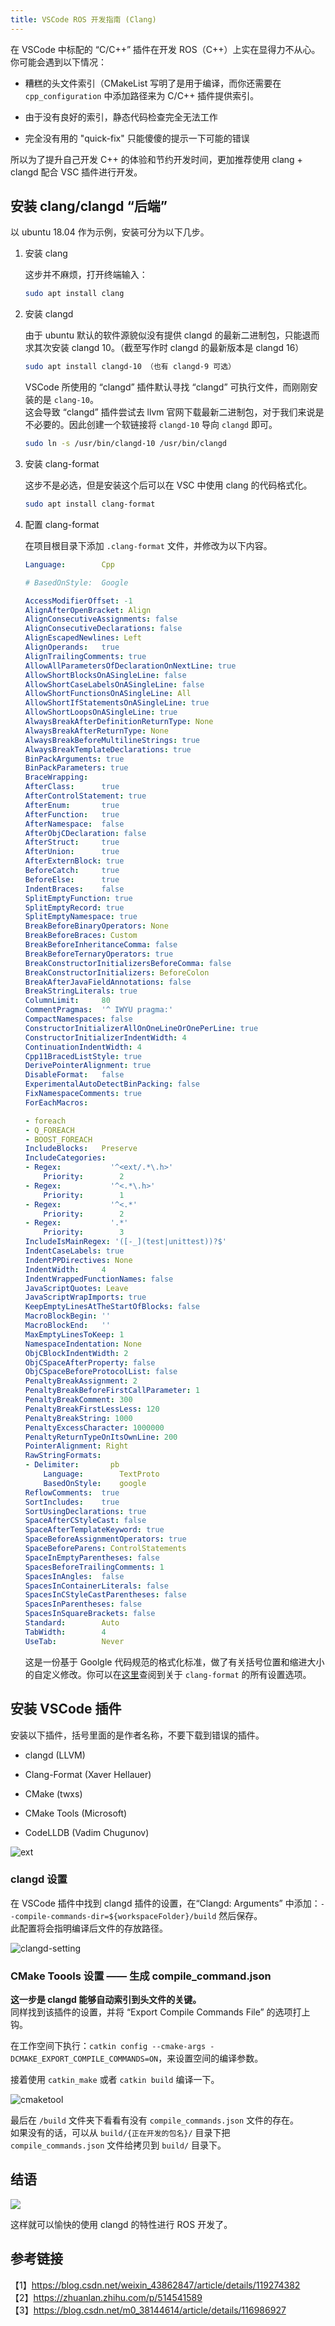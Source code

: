 ```yaml
---
title: VSCode ROS 开发指南 (Clang)
---
```


在 VSCode 中标配的 “C/C++” 插件在开发 ROS（C++）上实在显得力不从心。你可能会遇到以下情况：

- 糟糕的头文件索引（CMakeList 写明了是用于编译，而你还需要在 `cpp_configuration` 中添加路径来为 C/C++ 插件提供索引。

- 由于没有良好的索引，静态代码检查完全无法工作

- 完全没有用的 "quick-fix" 只能傻傻的提示一下可能的错误

所以为了提升自己开发 C++ 的体验和节约开发时间，更加推荐使用 clang + clangd 配合 VSC 插件进行开发。

## 安装 clang/clangd “后端”

以 ubuntu 18.04 作为示例，安装可分为以下几步。

1. 安装 clang

    这步并不麻烦，打开终端输入：

    ```bash
    sudo apt install clang
    ```

2. 安装 clangd

    由于 ubuntu 默认的软件源貌似没有提供 clangd 的最新二进制包，只能退而求其次安装 clangd 10。（截至写作时 clangd 的最新版本是 clangd 16）

    ```bash
    sudo apt install clangd-10 （也有 clangd-9 可选）
    ```

    VSCode 所使用的 “clangd” 插件默认寻找 “clangd” 可执行文件，而刚刚安装的是 `clang-10`。  
    这会导致 “clangd” 插件尝试去 llvm 官网下载最新二进制包，对于我们来说是不必要的。因此创建一个软链接将 `clangd-10` 导向 `clangd` 即可。

    ```bash
    sudo ln -s /usr/bin/clangd-10 /usr/bin/clangd
    ```

3. 安装 clang-format

    这步不是必选，但是安装这个后可以在 VSC 中使用 clang 的代码格式化。

    ```bash
    sudo apt install clang-format
    ```

4. 配置 clang-format

    在项目根目录下添加 `.clang-format` 文件，并修改为以下内容。

    ```yaml
    Language:        Cpp

    # BasedOnStyle:  Google

    AccessModifierOffset: -1
    AlignAfterOpenBracket: Align
    AlignConsecutiveAssignments: false
    AlignConsecutiveDeclarations: false
    AlignEscapedNewlines: Left
    AlignOperands:   true
    AlignTrailingComments: true
    AllowAllParametersOfDeclarationOnNextLine: true
    AllowShortBlocksOnASingleLine: false
    AllowShortCaseLabelsOnASingleLine: false
    AllowShortFunctionsOnASingleLine: All
    AllowShortIfStatementsOnASingleLine: true
    AllowShortLoopsOnASingleLine: true
    AlwaysBreakAfterDefinitionReturnType: None
    AlwaysBreakAfterReturnType: None
    AlwaysBreakBeforeMultilineStrings: true
    AlwaysBreakTemplateDeclarations: true
    BinPackArguments: true
    BinPackParameters: true
    BraceWrapping:
    AfterClass:      true
    AfterControlStatement: true
    AfterEnum:       true
    AfterFunction:   true
    AfterNamespace:  false
    AfterObjCDeclaration: false
    AfterStruct:     true
    AfterUnion:      true
    AfterExternBlock: true
    BeforeCatch:     true
    BeforeElse:      true
    IndentBraces:    false
    SplitEmptyFunction: true
    SplitEmptyRecord: true
    SplitEmptyNamespace: true
    BreakBeforeBinaryOperators: None
    BreakBeforeBraces: Custom
    BreakBeforeInheritanceComma: false
    BreakBeforeTernaryOperators: true
    BreakConstructorInitializersBeforeComma: false
    BreakConstructorInitializers: BeforeColon
    BreakAfterJavaFieldAnnotations: false
    BreakStringLiterals: true
    ColumnLimit:     80
    CommentPragmas:  '^ IWYU pragma:'
    CompactNamespaces: false
    ConstructorInitializerAllOnOneLineOrOnePerLine: true
    ConstructorInitializerIndentWidth: 4
    ContinuationIndentWidth: 4
    Cpp11BracedListStyle: true
    DerivePointerAlignment: true
    DisableFormat:   false
    ExperimentalAutoDetectBinPacking: false
    FixNamespaceComments: true
    ForEachMacros:

    - foreach
    - Q_FOREACH
    - BOOST_FOREACH
    IncludeBlocks:   Preserve
    IncludeCategories:
    - Regex:           '^<ext/.*\.h>'
        Priority:        2
    - Regex:           '^<.*\.h>'
        Priority:        1
    - Regex:           '^<.*'
        Priority:        2
    - Regex:           '.*'
        Priority:        3
    IncludeIsMainRegex: '([-_](test|unittest))?$'
    IndentCaseLabels: true
    IndentPPDirectives: None
    IndentWidth:     4
    IndentWrappedFunctionNames: false
    JavaScriptQuotes: Leave
    JavaScriptWrapImports: true
    KeepEmptyLinesAtTheStartOfBlocks: false
    MacroBlockBegin: ''
    MacroBlockEnd:   ''
    MaxEmptyLinesToKeep: 1
    NamespaceIndentation: None
    ObjCBlockIndentWidth: 2
    ObjCSpaceAfterProperty: false
    ObjCSpaceBeforeProtocolList: false
    PenaltyBreakAssignment: 2
    PenaltyBreakBeforeFirstCallParameter: 1
    PenaltyBreakComment: 300
    PenaltyBreakFirstLessLess: 120
    PenaltyBreakString: 1000
    PenaltyExcessCharacter: 1000000
    PenaltyReturnTypeOnItsOwnLine: 200
    PointerAlignment: Right
    RawStringFormats:
    - Delimiter:       pb
        Language:        TextProto
        BasedOnStyle:    google
    ReflowComments:  true
    SortIncludes:    true
    SortUsingDeclarations: true
    SpaceAfterCStyleCast: false
    SpaceAfterTemplateKeyword: true
    SpaceBeforeAssignmentOperators: true
    SpaceBeforeParens: ControlStatements
    SpaceInEmptyParentheses: false
    SpacesBeforeTrailingComments: 1
    SpacesInAngles:  false
    SpacesInContainerLiterals: false
    SpacesInCStyleCastParentheses: false
    SpacesInParentheses: false
    SpacesInSquareBrackets: false
    Standard:        Auto
    TabWidth:        4
    UseTab:          Never
    ```

    这是一份基于 Goolgle 代码规范的格式化标准，做了有关括号位置和缩进大小的自定义修改。你可以在[这里](https://clang.llvm.org/docs/ClangFormatStyleOptions.html)查阅到关于 `clang-format` 的所有设置选项。

## 安装 VSCode 插件

安装以下插件，括号里面的是作者名称，不要下载到错误的插件。

- clangd (LLVM)

- Clang-Format (Xaver Hellauer)

- CMake (twxs)

- CMake Tools (Microsoft)

- CodeLLDB (Vadim Chugunov)

![ext](./../../../assets/images/ros-vsc-setup/exts.png)

### clangd 设置

在 VSCode 插件中找到 clangd 插件的设置，在“Clangd: Arguments” 中添加：`--compile-commands-dir=${workspaceFolder}/build`
然后保存。  
此配置将会指明编译后文件的存放路径。

![clangd-setting](./../../../assets/images/ros-vsc-setup/clangd-setting.png)

### CMake Toools 设置 —— 生成 compile_command.json

**这一步是 clangd 能够自动索引到头文件的关键。**  
同样找到该插件的设置，并将 “Export Compile Commands File” 的选项打上钩。

在工作空间下执行：`catkin config --cmake-args -DCMAKE_EXPORT_COMPILE_COMMANDS=ON`，来设置空间的编译参数。

接着使用 `catkin_make` 或者 `catkin build` 编译一下。

![cmaketool](./../../../assets/images/ros-vsc-setup/cmaketool.png)

最后在 `/build` 文件夹下看看有没有 `compile_commands.json` 文件的存在。  
如果没有的话，可以从 `build/{正在开发的包名}/` 目录下把 `compile_commands.json` 文件给拷贝到 `build/` 目录下。

## 结语

![](./../../../assets/images/ros-vsc-setup/finish.png)

这样就可以愉快的使用 clangd 的特性进行 ROS 开发了。

## 参考链接

【1】<https://blog.csdn.net/weixin_43862847/article/details/119274382>  
【2】<https://zhuanlan.zhihu.com/p/514541589>  
【3】<https://blog.csdn.net/m0_38144614/article/details/116986927>